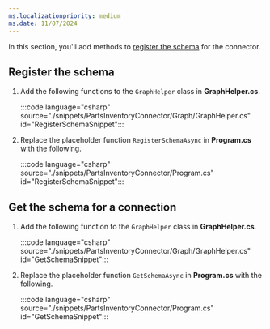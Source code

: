 ```yaml
---
ms.localizationpriority: medium
ms.date: 11/07/2024
---
```


<!-- markdownlint-disable MD041 -->

In this section, you'll add methods to [register the schema](../../connecting-external-content-manage-schema.md) for the connector.

## Register the schema

1. Add the following functions to the `GraphHelper` class in **GraphHelper.cs**.

    :::code language="csharp" source="./snippets/PartsInventoryConnector/Graph/GraphHelper.cs" id="RegisterSchemaSnippet":::

1. Replace the placeholder function `RegisterSchemaAsync` in **Program.cs** with the following.

    :::code language="csharp" source="./snippets/PartsInventoryConnector/Program.cs" id="RegisterSchemaSnippet":::

## Get the schema for a connection

1. Add the following function to the `GraphHelper` class in **GraphHelper.cs**.

    :::code language="csharp" source="./snippets/PartsInventoryConnector/Graph/GraphHelper.cs" id="GetSchemaSnippet":::

1. Replace the placeholder function `GetSchemaAsync` in **Program.cs** with the following.

    :::code language="csharp" source="./snippets/PartsInventoryConnector/Program.cs" id="GetSchemaSnippet":::
